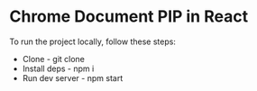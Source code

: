 # Chrome Document PIP in React

To run the project locally, follow these steps:

* Clone - git clone <URL>
* Install deps - npm i
* Run dev server - npm start

